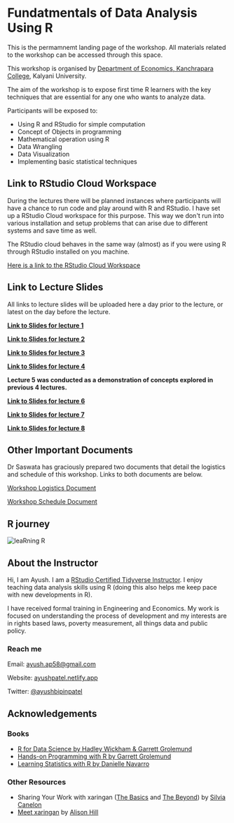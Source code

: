 # Fundatmentals of Data Analysis Using R

This is the permamnemt landing page of the workshop. All materials related to the workshop can be accessed through this space.

This workshop is organised by [Department of Economics, Kanchrapara College](https://www.kanchraparacollege.ac.in/), Kalyani University. 

The aim of the workshop is to expose first time R learners with the key techniques that are essential for any one who wants to analyze data. 

Participants will be exposed to:

  * Using R and RStudio for simple computation
  * Concept of Objects in programming
  * Mathematical operation using R
  * Data Wrangling
  * Data Visualization
  * Implementing basic statistical techniques 

## Link to RStudio Cloud Workspace

During the lectures there will be planned instances where participants will have a chance to run code and play around with R and RStudio. I have set up a RStudio Cloud workspace for this purpose. This way we don't run into various installation and setup problems that can arise due to different systems and save time as well.

The RStudio cloud behaves in the same way (almost) as if you were using R through RStudio installed on you machine.

[Here is a link to the RStudio Cloud Workspace](https://rstudio.cloud/spaces/146790/join?access_code=SI7nWOHMPPif3%2FgUyXWsP8x69UHdvUtdGepyGCsP)

## Link to Lecture Slides

All links to lecture slides will be uploaded here a day prior to the lecture, or latest on the day before the lecture.

__[Link to Slides for lecture 1 ](/lecture1.html)__

__[Link to Slides for lecture 2 ](/lecture2.html)__

__[Link to Slides for lecture 3 ](/lecture3.html)__

__[Link to Slides for lecture 4 ](/lecture4.html)__

__Lecture 5 was conducted as a demonstration of concepts explored in previous 4 lectures.__

__[Link to Slides for lecture 6 ](/lecture6.html)__

__[Link to Slides for lecture 7 ](/lecture7.html)__

__[Link to Slides for lecture 8 ](/lecture8.html)__


## Other Important Documents

Dr Saswata has graciously prepared two documents that detail the logistics and schedule of this workshop. Links to both documents are below.

[Workshop Logistics Document](https://github.com/AyushBipinPatel/Fundatmentals-of-Data-Analysis-Using-R/blob/main/course%20documents/R_WS_ECONKPC.pdf)

[Workshop Schedule Document](https://github.com/AyushBipinPatel/Fundatmentals-of-Data-Analysis-Using-R/blob/main/course%20documents/Course%20Schedule.pdf)
  
## R journey

![leaRning R](https://raw.githubusercontent.com/allisonhorst/stats-illustrations/master/rstats-artwork/r_first_then.png)
  
## About the Instructor

Hi, I am Ayush. I am a [RStudio Certified Tidyverse Instructor](https://education.rstudio.com/trainers/people/patel+ayush/). I enjoy teaching data analysis skills using R (doing this also helps me keep pace with new developments in R).

I have received formal training in Engineering and Economics. My work is focused on understanding the process of development and my interests are in rights based laws, poverty measurement, all things data and public policy. 

### Reach me 

Email: ayush.ap58@gmail.com

Website: [ayushpatel.netlify.app](https://ayushpatel.netlify.app/)

Twitter: [@ayushbipinpatel](https://twitter.com/ayushbipinpatel)

## Acknowledgements

### Books

  * [R for Data Science by Hadley Wickham & Garrett Grolemund](https://r4ds.had.co.nz/)<br>
  * [Hands-on Programming with R by Garrett Grolemund](https://rstudio-education.github.io/hopr/)<br>
  * [Learning Statistics with R by Danielle Navarro](https://learningstatisticswithr.com/)<br>
  
### Other Resources

  * Sharing Your Work with xaringan ([The Basics](https://spcanelon.github.io/xaringan-basics-and-beyond/slides/day-01-basics.html?panelset4=remark.js2&panelset5=nhsrtheme2&panelset6=moon-reader2&panelset7=markdown2#1) and [The Beyond](https://spcanelon.github.io/xaringan-basics-and-beyond/slides/day-02-beyond.html?panelset19=example4&panelset20=example5&panelset21=example6&panelset22=name2&panelset23=rules2&panelset24=code13&panelset25=code14&panelset26=code15&panelset27=code16&panelset28=code17&panelset29=code18&panelset30=code19&panelset31=code20&panelset32=code21&panelset33=code22&panelset34=code23&panelset35=code24&panelset36=light-palettes2&panelset37=nhs-identity4#1)) by [Silvia Canelon](https://silvia.rbind.io/) <br>
  * [Meet xaringan](https://arm.rbind.io/slides/xaringan.html#1) by [Alison Hill](https://alison.rbind.io/)